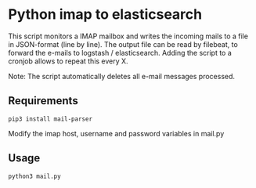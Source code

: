 # Python imap to elasticsearch

This script monitors a IMAP mailbox and writes the incoming mails to a file in JSON-format (line by line).
The output file can be read by filebeat, to forward the e-mails to logstash / elasticsearch.
Adding the script to a cronjob allows to repeat this every X.

Note: The script automatically deletes all e-mail messages processed.

## Requirements

``pip3 install mail-parser``

Modify the imap host, username and password variables in mail.py

## Usage

``python3 mail.py``

